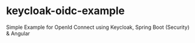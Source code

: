 # keycloak-oidc-example
Simple Example for OpenId Connect using Keycloak, Spring Boot (Security) &amp; Angular
